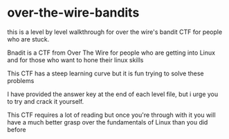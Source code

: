 # over-the-wire-bandits
this is a level by level walkthrough for over the wire's bandit CTF for people who are stuck.


Bnadit is a CTF from Over The Wire for people who are getting into Linux and for those who want to hone their linux skills

This CTF has a steep learning curve but it is fun trying to solve these problems

I have provided the answer key at the end of each level file, but i urge you to try and crack it yourself. 

This CTF requires a lot of reading but once you're through with it you will have a much better grasp over the fundamentals of Linux than you did before
